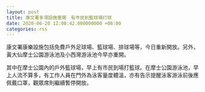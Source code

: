 ```yaml
---
layout: post
title: 康文署多項設施重開　有巿民到籃球場打球
date: 2020-06-20 12:08:42.000000000 +08:00
categories: rss
---
```


康文署康樂設施包括免費戶外足球場、籃球場、排球場等，今日重新開放。另外，黃大仙摩士公園游泳池及小西灣游泳池今早亦重開。

其中在摩士公園內的戶外籃球場，早上有市民到場打籃球。在摩士公園游泳池，早上人流不算多，有工作人員在門外為泳客量度體溫，亦有告示提醒泳客游泳前後應佩戴口罩，觀眾席則繼續暫停開放。
